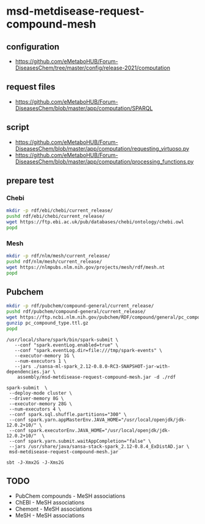 # msd-metdisease-request-compound-mesh

## configuration

- https://github.com/eMetaboHUB/Forum-DiseasesChem/tree/master/config/release-2021/computation

## request files

- https://github.com/eMetaboHUB/Forum-DiseasesChem/blob/master/app/computation/SPARQL

## script
- https://github.com/eMetaboHUB/Forum-DiseasesChem/blob/master/app/computation/requesting_virtuoso.py
- https://github.com/eMetaboHUB/Forum-DiseasesChem/blob/master/app/computation/processing_functions.py


## prepare test

### Chebi

```sh 
mkdir -p rdf/ebi/chebi/current_release/
pushd rdf/ebi/chebi/current_release/
wget https://ftp.ebi.ac.uk/pub/databases/chebi/ontology/chebi.owl
popd
```
### Mesh

```sh 
mkdir -p rdf/nlm/mesh/current_release/
pushd rdf/nlm/mesh/current_release/
wget https://nlmpubs.nlm.nih.gov/projects/mesh/rdf/mesh.nt
popd
```
## Pubchem 


```sh 
mkdir -p rdf/pubchem/compound-general/current_release/
pushd rdf/pubchem/compound-general/current_release/
wget https://ftp.ncbi.nlm.nih.gov/pubchem/RDF/compound/general/pc_compound_type.ttl.gz
gunzip pc_compound_type.ttl.gz
popd
```


``` 
/usr/local/share/spark/bin/spark-submit \
   --conf "spark.eventLog.enabled=true" \
   --conf "spark.eventLog.dir=file:///tmp/spark-events" \
   --executor-memory 1G \
   --num-executors 1 \
   --jars ./sansa-ml-spark_2.12-0.8.0-RC3-SNAPSHOT-jar-with-dependencies.jar \
    assembly/msd-metdisease-request-compound-mesh.jar -d ./rdf
```

``` 
spark-submit  \
 --deploy-mode cluster \
 --driver-memory 8G \
 --executor-memory 28G \
 --num-executors 4 \
 --conf spark.sql.shuffle.partitions="300" \
 --conf spark.yarn.appMasterEnv.JAVA_HOME="/usr/local/openjdk/jdk-12.0.2+10/" \
 --conf spark.executorEnv.JAVA_HOME="/usr/local/openjdk/jdk-12.0.2+10/"  \
 --conf spark.yarn.submit.waitAppCompletion="false" \
 --jars /usr/share/java/sansa-stack-spark_2.12-0.8.4_ExDistAD.jar \
 msd-metdisease-request-compound-mesh.jar
```


``` 
sbt -J-Xmx2G -J-Xms2G
```

## TODO

- PubChem compounds - MeSH associations
- ChEBI - MeSH associations
- Chemont - MeSH associations
- MeSH - MeSH associations
